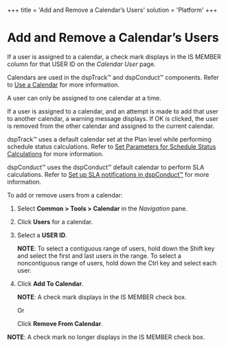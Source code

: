 +++
title = 'Add and Remove a Calendar’s Users'
solution = 'Platform'
+++

# Add and Remove a Calendar’s Users

If a user is assigned to a calendar, a check mark displays in the IS
MEMBER column for that USER ID on the *Calendar User* page.

Calendars are used in the dspTrack™ and dspConduct™ components. Refer to
[Use a Calendar](Use_a_Calendar) for more information.

A user can only be assigned to one calendar at a time.

If a user is assigned to a calendar, and an attempt is made to add that
user to another calendar, a warning message displays. If OK is clicked,
the user is removed from the other calendar and assigned to the current
calendar.

dspTrack™ uses a default calendar set at the Plan level while performing
schedule status calculations. Refer to [Set Parameters for Schedule
Status
Calculations](../../dspTrack/Use_Cases/Set_Parameters_for_Schedule_Status_Calculation)
for more information.

dspConduct™ uses the dspConduct™ default calendar to perform SLA
calculations. Refer to [Set up SLA notifications in
dspConduct™](../../../Master_Data_Mgmt/dspConduct/Config/Set_Up_SLA_Notifications)
for more information.

To add or remove users from a calendar:

1.  Select **Common \> Tools \> Calendar** in the *Navigation* pane.

2.  Click **Users** for a calendar.

3.  Select a **USER ID**.
    
    **NOTE**: To select a contiguous range of users, hold down the Shift
    key and select the first and last users in the range. To select a
    noncontiguous range of users, hold down the Ctrl key and select each
    user.

4.  Click **Add To Calendar**.
    
    **NOTE**: A check mark displays in the IS MEMBER check box.
    
    Or
    
    Click **Remove From Calendar**.

**NOTE**: A check mark no longer displays in the IS MEMBER check box.
